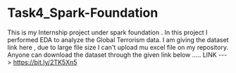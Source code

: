 # Task4_Spark-Foundation
This is my Internship project under spark foundation . In this project I performed EDA to analyze the Global Terrorism data. 
I am giving the dataset link here , due to large file size I can't upload mu excel file on my repository. Anyone can download the dataset through the given link below .....
LINK ---> https://bit.ly/2TK5Xn5
